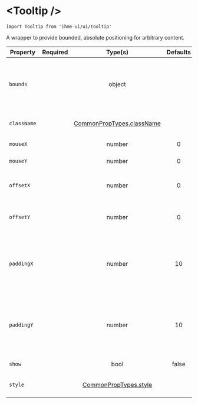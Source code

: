 <Tooltip \/>
=====================

`import Tooltip from 'ihme-ui/ui/tooltip'`

A wrapper to provide bounded, absolute positioning for arbitrary content.


Property | Required | Type(s) | Defaults | Description
        --- | :---: | :---: | :---: | ---
`bounds` |  | object |  | Pixel bounds within which to render tooltip.<br />Defaults to [0, window.innerWidth], [0, window.innerHeight].
`className` |  | [CommonPropTypes.className](https://github.com/ihmeuw/ihme-ui/blob/master/src/utils/props.js#L11) |  | Class name applied to outermost wrapping `<div>`.
`mouseX` |  | number | 0 | Mouse postion (x; e.g., clientX)
`mouseY` |  | number | 0 | Mouse position (y; e.g., clientY)
`offsetX` |  | number | 0 | Shift tooltip offsetX pixels left (if negative) or right (if positive) of mouseX.
`offsetY` |  | number | 0 | Shift tooltip offsetY pixels above (if negative) or below (if positive) of mouseY.
`paddingX` |  | number | 10 | Guard against placing the tooltip outside of its bounds;<br />at minimum, tooltip will be placed paddingX within bounds.x.
`paddingY` |  | number | 10 | Guard against placing the tooltip outside of its bounds;<br />at minimum, tooltip will be placed paddingY within bounds.y.
`show` |  | bool | false | Whether to show or hide tooltip.
`style` |  | [CommonPropTypes.style](https://github.com/ihmeuw/ihme-ui/blob/master/src/utils/props.js#L16) |  | Inline styles to be applied to tooltip wrapper.
